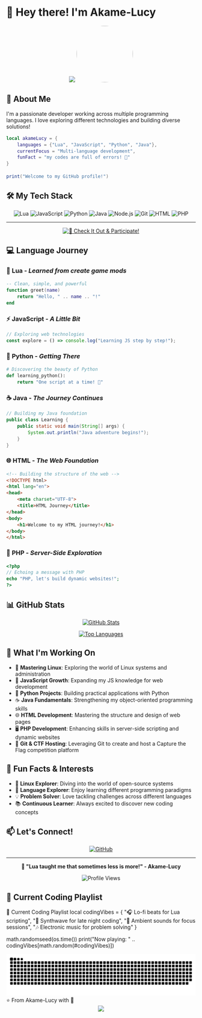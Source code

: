# 👋 Hey there! I'm Akame-Lucy

<div align="center">
<img src="https://capsule-render.vercel.app/api?type=waving&color=FF6B9D&height=100&section=header" />
<img src="https://avatars.githubusercontent.com/u/139102700?v=4" width="150" height="150" style="border-radius: 50%;" />

</div>

## 🚀 About Me

I'm a passionate developer working across multiple programming languages. I love exploring different technologies and building diverse solutions!

```lua
local akameLucy = {
    languages = {"Lua", "JavaScript", "Python", "Java"},
    currentFocus = "Multi-language development",
    funFact = "my codes are full of errors! 🌙"
}

print("Welcome to my GitHub profile!")
```

## 🛠️ My Tech Stack

<div align="center">

![Lua](https://img.shields.io/badge/Lua-2C2D72?style=for-the-badge&logo=lua&logoColor=white)
![JavaScript](https://img.shields.io/badge/JavaScript-F7DF1E?style=for-the-badge&logo=javascript&logoColor=black)
![Python](https://img.shields.io/badge/Python-3776AB?style=for-the-badge&logo=python&logoColor=white)
![Java](https://img.shields.io/badge/Java-ED8B00?style=for-the-badge&logo=openjdk&logoColor=white)
![Node.js](https://img.shields.io/badge/Node.js-339933?style=for-the-badge&logo=nodedotjs&logoColor=white)
![Git](https://img.shields.io/badge/Git-F05032?style=for-the-badge&logo=git&logoColor=white)
![HTML](https://img.shields.io/badge/HTML-E34F26?style=for-the-badge\&logo=html5\&logoColor=white)
![PHP](https://img.shields.io/badge/PHP-777BB4?style=for-the-badge\&logo=php\&logoColor=white)

</div>

---

<div align="center">

[![🚩 Check It Out & Participate!](https://img.shields.io/badge/MyCyberPlayground-Join%20Now!-blueviolet?style=for-the-badge&logo=github)](https://github.com/MyCyberPlayground)

</div>

## 💻 Language Journey

### 🌙 **Lua** - *Learned from create game mods*
```lua
-- Clean, simple, and powerful
function greet(name)
    return "Hello, " .. name .. "!"
end
```

### ⚡ **JavaScript** - *A Little Bit*
```javascript
// Exploring web technologies
const explore = () => console.log("Learning JS step by step!");
```

### 🐍 **Python** - *Getting There*
```python
# Discovering the beauty of Python
def learning_python():
    return "One script at a time! 🐍"
```

### ☕ **Java** - *The Journey Continues*
```java
// Building my Java foundation
public class Learning {
    public static void main(String[] args) {
        System.out.println("Java adventure begins!");
    }
}
```

### 🌐 **HTML** - *The Web Foundation*

```html
<!-- Building the structure of the web -->
<!DOCTYPE html>
<html lang="en">
<head>
    <meta charset="UTF-8">
    <title>HTML Journey</title>
</head>
<body>
    <h1>Welcome to my HTML journey!</h1>
</body>
</html>
```

### 🐘 **PHP** - *Server-Side Exploration*

```php
<?php
// Echoing a message with PHP
echo "PHP, let's build dynamic websites!";
?>
```

## 📊 GitHub Stats

<div align="center">
  
[![GitHub Stats](https://github-readme-stats.vercel.app/api?username=Akame-Lucy&show_icons=true&theme=radical&hide_border=true&bg_color=0D1117&title_color=FF6B9D&icon_color=FF6B9D&text_color=FFF)](https://github.com/anuraghazra/github-readme-stats)

[![Top Languages](https://github-readme-stats.vercel.app/api/top-langs/?username=Akame-Lucy&layout=compact&theme=radical&hide_border=true&bg_color=0D1117&title_color=FF6B9D&text_color=FFF)](https://github.com/anuraghazra/github-readme-stats)

</div>

## 🎯 What I'm Working On

- 🌙 **Mastering Linux**: Exploring the world of Linux systems and administration
- 🚀 **JavaScript Growth**: Expanding my JS knowledge for web development
- 🐍 **Python Projects**: Building practical applications with Python
- ☕ **Java Fundamentals**: Strengthening my object-oriented programming skills
- 🌐 **HTML Development**: Mastering the structure and design of web pages
- 🖥️ **PHP Development**: Enhancing skills in server-side scripting and dynamic websites
- 🔧 **Git & CTF Hosting**: Leveraging Git to create and host a Capture the Flag competition platform

## 🌟 Fun Facts & Interests

- 🐧 **Linux Explorer**: Diving into the world of open-source systems
- 🔄 **Language Explorer**: Enjoy learning different programming paradigms
- 💡 **Problem Solver**: Love tackling challenges across different languages
- 📚 **Continuous Learner**: Always excited to discover new coding concepts

## 📫 Let's Connect!

<div align="center">

[![GitHub](https://img.shields.io/badge/GitHub-181717?style=for-the-badge&logo=github&logoColor=white)](https://github.com/Akame-Lucy)

</div>

---

<div align="center">

**🌙 "Lua taught me that sometimes less is more!" - Akame-Lucy**

![Profile Views](https://komarev.com/ghpvc/?username=Akame-Lucy&color=FF6B9D&style=flat-square&label=Profile+Views)

</div>

## 🎵 Current Coding Playlist

</div>🎵 Current Coding Playlist
local codingVibes = {
"🎧 Lo-fi beats for Lua scripting",
"🎵 Synthwave for late night coding",
"🎼 Ambient sounds for focus sessions",
"🎶 Electronic music for problem solving"
}

math.randomseed(os.time())
print("Now playing: " .. codingVibes[math.random(#codingVibes)])


<div align="center"> <img src="https://raw.githubusercontent.com/platane/snk/output/github-contribution-grid-snake-dark.svg" alt="Snake animation" /> </div>⭐ From Akame-Lucy with 💜
<div align="center">
<img src="https://capsule-render.vercel.app/api?type=waving&color=FF6B9D&height=100&section=footer" />
</div>
